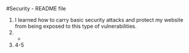 #Security - README file

1. I learned how to carry basic security attacks and protect my website from being exposed to this type of vulnerabilities.
2.  - 
3. 4-5
